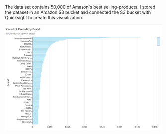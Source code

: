 The data set contains 50,000 of Amazon's best selling-products.
I stored the dataset in an Amazon S3 bucket and connected 
the S3 bucket with Quicksight to create this visualization.

![QuicksightImage](media/qucksight1.jpg)

